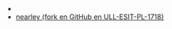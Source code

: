 * [](https://nearley.js.org/)
* [nearley (fork en GitHub en ULL-ESIT-PL-1718)](https://github.com/ULL-ESIT-PL-1718/nearley/tree/master/docs)
